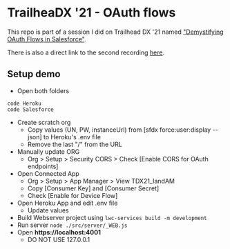 # TrailheaDX '21 - OAuth flows

This repo is part of a session I did on Trailhead DX '21 named ["Demystifying OAuth Flows in Salesforce"](https://trailblazer.salesforce.com/myagenda?class=5864b3752c614270aea5823a07e356ac&eventId=a1Q4V000021f9sfUAA#/session/a2q4V000002BSXhQAO).

There is also a direct link to the second recording [here](https://play.vidyard.com/DUVaErx7xZh43UnYkGNCv6). 

## Setup demo

- Open both folders

```
code Heroku
code Salesforce
```

- Create scratch org
  - Copy values (UN, PW, instanceUrl) from [sfdx force:user:display --json] to Heroku's .env file
  - Remove the last "/" from the URL
- Manually update ORG
  - Org > Setup > Security CORS > Check [Enable CORS for OAuth endpoints]
- Open Connected App
  - Org > Setup > App Manager > View TDX21_IandAM
  - Copy [Consumer Key] and [Consumer Secret]
  - Check [Enable for Device Flow]
- Open Heroku App and edit .env file
  - Update values
- Build Webserver project using `lwc-services build -m development`
- Run server `node ./src/server/_WEB.js`
- Open **https://localhost:4001**
  - DO NOT USE 127.0.0.1
